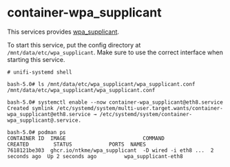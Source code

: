 # container-wpa\_supplicant

This services provides [wpa\_supplicant](https://w1.fi/wpa_supplicant/).

To start this service, put the config directory at `/mnt/data/etc/wpa_supplicant`. Make sure to use the correct interface when starting this service.

```
# unifi-systemd shell

bash-5.0# ls /mnt/data/etc/wpa_supplicant/wpa_supplicant.conf
/mnt/data/etc/wpa_supplicant/wpa_supplicant.conf

bash-5.0# systemctl enable --now container-wpa_supplicant@eth8.service
Created symlink /etc/systemd/system/multi-user.target.wants/container-wpa_supplicant@eth8.service → /etc/systemd/system/container-wpa_supplicant@.service.

bash-5.0# podman ps
CONTAINER ID  IMAGE                         COMMAND               CREATED        STATUS            PORTS  NAMES
7618121be303  ghcr.io/ntkme/wpa_supplicant  -D wired -i eth8 ...  2 seconds ago  Up 2 seconds ago         wpa_supplicant-eth8
```
